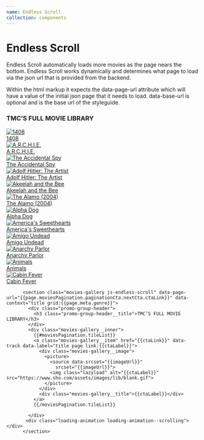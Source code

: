 ```yaml
--- 
name: Endless Scroll
collection: components 
--- 
```


# Endless Scroll

Endless Scroll automatically loads more movies as the page nears the bottom. Endless Scroll works dynamically and determines what page to load via the json url that is provided from the backend. 

Within the html markup it expects the data-page-url attribute which will have a value of the initial json page that it needs to load.
data-base-url is optional and is the base url of the styleguide. 


<section class="movies-gallery js-endless-scroll" data-base-url="/styleguide/endless-scroll"  data-page-url="/the-movie-channel/page/2" data-context="title grid:Tmc">
        <div class="promo-group-header">
          <h3 class="promo-group-header__title">TMC’S FULL MOVIE LIBRARY</h3>
        </div>
        <div class="movies-gallery__inner">
          <a class="movies-gallery__item" href="/titles/133451/1408" data-track="" data-label="title page link:1408">
            <div class="movies-gallery__image">
              <picture>
                <source data-srcset="https://www.sho.com/site/image-bin/images/0_0_133451/0_0_133451_00_138x207.jpg" srcset="https://www.sho.com/site/image-bin/images/0_0_133451/0_0_133451_00_138x207.jpg">
                <img class=" lazyloaded" alt="1408" src="https://www.sho.com/assets/images/lib/blank.gif">
              </picture>
            </div>
            <div class="movies-gallery__title">1408</div>
          </a>
          <a class="movies-gallery__item" href="/titles/3435545/archie" data-track="" data-label="title page link:A.R.C.H.I.E.">
            <div class="movies-gallery__image">
              <picture>
                <source data-srcset="https://www.sho.com/site/image-bin/images/0_0_3435545/0_0_3435545_00_138x207.jpg" srcset="https://www.sho.com/site/image-bin/images/0_0_3435545/0_0_3435545_00_138x207.jpg">
                <img class=" lazyloaded" alt="A.R.C.H.I.E." src="https://www.sho.com/assets/images/lib/blank.gif">
              </picture>
            </div>
            <div class="movies-gallery__title">A.R.C.H.I.E.</div>
          </a>
          <a class="movies-gallery__item" href="/titles/141016/the-accidental-spy" data-track="" data-label="title page link:The Accidental Spy">
            <div class="movies-gallery__image">
              <picture>
                <source data-srcset="https://www.sho.com/site/image-bin/images/0_0_141016/0_0_141016_00_138x207.jpg" srcset="https://www.sho.com/site/image-bin/images/0_0_141016/0_0_141016_00_138x207.jpg">
                <img class=" lazyloaded" alt="The Accidental Spy" src="https://www.sho.com/assets/images/lib/blank.gif">
              </picture>
            </div>
            <div class="movies-gallery__title">The Accidental Spy</div>
          </a>
          <a class="movies-gallery__item" href="/titles/3438501/adolf-hitler-the-artist" data-track="" data-label="title page link:Adolf Hitler: The Artist">
            <div class="movies-gallery__image">
              <picture>
                <source data-srcset="https://www.sho.com/site/image-bin/images/0_0_3438501/0_0_3438501_00_138x207.jpg" srcset="https://www.sho.com/site/image-bin/images/0_0_3438501/0_0_3438501_00_138x207.jpg">
                <img class=" lazyloaded" alt="Adolf Hitler: The Artist" src="https://www.sho.com/assets/images/lib/blank.gif">
              </picture>
            </div>
            <div class="movies-gallery__title">Adolf Hitler: The Artist</div>
          </a>
          <a class="movies-gallery__item" href="/titles/128852/akeelah-and-the-bee" data-track="" data-label="title page link:Akeelah and the Bee">
            <div class="movies-gallery__image">
              <picture>
                <source data-srcset="https://www.sho.com/site/image-bin/images/0_0_128852/0_0_128852_00_138x207.jpg" srcset="https://www.sho.com/site/image-bin/images/0_0_128852/0_0_128852_00_138x207.jpg">
                <img class=" lazyloaded" alt="Akeelah and the Bee" src="https://www.sho.com/assets/images/lib/blank.gif">
              </picture>
            </div>
            <div class="movies-gallery__title">Akeelah and the Bee</div>
          </a>
          <a class="movies-gallery__item" href="/titles/140989/the-alamo-2004" data-track="" data-label="title page link:The Alamo (2004)">
            <div class="movies-gallery__image">
              <picture>
                <source data-srcset="https://www.sho.com/site/image-bin/images/0_0_140989/0_0_140989_00_138x207.jpg" srcset="https://www.sho.com/site/image-bin/images/0_0_140989/0_0_140989_00_138x207.jpg">
                <img class=" lazyloaded" alt="The Alamo (2004)" src="https://www.sho.com/assets/images/lib/blank.gif">
              </picture>
            </div>
            <div class="movies-gallery__title">The Alamo (2004)</div>
          </a>
          <a class="movies-gallery__item" href="/titles/3418462/alpha-dog" data-track="" data-label="title page link:Alpha Dog">
            <div class="movies-gallery__image">
              <picture>
                <source data-srcset="https://www.sho.com/site/image-bin/images/0_0_3418462/0_0_3418462_00_138x207.jpg" srcset="https://www.sho.com/site/image-bin/images/0_0_3418462/0_0_3418462_00_138x207.jpg">
                <img class=" lazyloaded" alt="Alpha Dog" src="https://www.sho.com/assets/images/lib/blank.gif">
              </picture>
            </div>
            <div class="movies-gallery__title">Alpha Dog</div>
          </a>
          <a class="movies-gallery__item" href="/titles/3413408/americas-sweethearts" data-track="" data-label="title page link:America's Sweethearts">
            <div class="movies-gallery__image">
              <picture>
                <source data-srcset="https://www.sho.com/site/image-bin/images/0_0_3413408/0_0_3413408_00_138x207.jpg" srcset="https://www.sho.com/site/image-bin/images/0_0_3413408/0_0_3413408_00_138x207.jpg">
                <img class=" lazyloaded" alt="America's Sweethearts" src="https://www.sho.com/assets/images/lib/blank.gif">
              </picture>
            </div>
            <div class="movies-gallery__title">America's Sweethearts</div>
          </a>
          <a class="movies-gallery__item" href="/titles/3426235/amigo-undead" data-track="" data-label="title page link:Amigo Undead">
            <div class="movies-gallery__image">
              <picture>
                <source data-srcset="https://www.sho.com/site/image-bin/images/0_0_3426235/0_0_3426235_00_138x207.jpg" srcset="https://www.sho.com/site/image-bin/images/0_0_3426235/0_0_3426235_00_138x207.jpg">
                <img class=" lazyloaded" alt="Amigo Undead" src="https://www.sho.com/assets/images/lib/blank.gif">
              </picture>
            </div>
            <div class="movies-gallery__title">Amigo Undead</div>
          </a>
          <a class="movies-gallery__item" href="/titles/3426234/anarchy-parlor" data-track="" data-label="title page link:Anarchy Parlor">
            <div class="movies-gallery__image">
              <picture>
                <source data-srcset="https://www.sho.com/site/image-bin/images/0_0_3426234/0_0_3426234_00_138x207.jpg" srcset="https://www.sho.com/site/image-bin/images/0_0_3426234/0_0_3426234_00_138x207.jpg">
                <img class=" lazyloaded" alt="Anarchy Parlor" src="https://www.sho.com/assets/images/lib/blank.gif">
              </picture>
            </div>
            <div class="movies-gallery__title">Anarchy Parlor</div>
          </a>
          <a class="movies-gallery__item" href="/titles/3415711/animals" data-track="" data-label="title page link:Animals">
            <div class="movies-gallery__image">
              <picture>
                <source data-srcset="https://www.sho.com/site/image-bin/images/0_0_3415711/0_0_3415711_00_138x207.jpg" srcset="https://www.sho.com/site/image-bin/images/0_0_3415711/0_0_3415711_00_138x207.jpg">
                <img class=" lazyloaded" alt="Animals" src="https://www.sho.com/assets/images/lib/blank.gif">
              </picture>
            </div>
            <div class="movies-gallery__title">Animals</div>
          </a>          
          <a class="movies-gallery__item" href="/titles/3427313/cabin-fever" data-track="" data-label="title page link:Cabin Fever">
            <div class="movies-gallery__image">
              <picture>
                <source data-srcset="https://www.sho.com/site/image-bin/images/0_0_3427313/0_0_3427313_00_138x207.jpg" srcset="https://www.sho.com/site/image-bin/images/0_0_3427313/0_0_3427313_00_138x207.jpg">
                <img class=" lazyloaded" alt="Cabin Fever" src="https://www.sho.com/assets/images/lib/blank.gif">
              </picture>
            </div>
            <div class="movies-gallery__title">Cabin Fever</div>
          </a>           
        </div>
       <div class="loading-animation loading-animation--scrolling"></div>
      </section>

```
      <section class="movies-gallery js-endless-scroll" data-page-url="{{page.moviesPagination.paginationCta.nextCta.ctaLink}}" data-context="title grid:{{page.meta.genre}}">
        <div class="promo-group-header">
          <h3 class="promo-group-header__title">TMC’S FULL MOVIE LIBRARY</h3>
        </div>
        <div class="movies-gallery__inner">
          {{#moviesPagination.tileList}}
          <a class="movies-gallery__item" href="{{ctaLink}}" data-track data-label="title page link:{{ctaLabel}}">
            <div class="movies-gallery__image">
              <picture>
                <source data-srcset="{{imageUrl}}"
                  srcset="{{imageUrl}}">
                <img class="lazyload" alt="{{ctaLabel}}" src="https://www.sho.com/assets/images/lib/blank.gif">
              </picture>
            </div>
            <div class="movies-gallery__title">{{ctaLabel}}</div>
          </a>
          {{/moviesPagination.tileList}}
           
        </div>
       <div class="loading-animation loading-animation--scrolling"></div>
      </section>
```